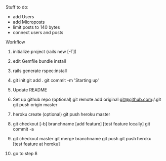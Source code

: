 Stuff to do:
  - add Users
  - add Microposts
  - limit posts to 140 bytes
  - connect users and posts


Workflow

 1. initialize project (rails new <appname> [-T])

 1. edit Gemfile
    bundle install

 1. rails generate rspec:install

 1. git init
    git add .
    git commit -m 'Starting up'

 1. Update README

 1. Set up github repo (optional)
    git remote add original git@github.com:<username>/<appname>.git
    git push origin master

 1. heroku create (optional)
    git push heroku master

 1. git checkout [-b] branchname
    [add feature]
    [test feature locally]
    git commit -a
    
 1. git checkout master
    git merge branchname
    git push
    git push heroku
    [test feature at heroku]

 1. go to step 8